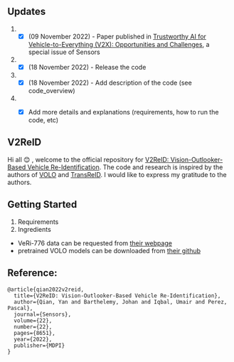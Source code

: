 ## Updates

1. - [x]  (09 November 2022) - Paper published in [Trustworthy AI for Vehicle-to-Everything (V2X): Opportunities and Challenges](https://www.mdpi.com/journal/sensors/special_issues/Trustworthy_AI_V2X), a special issue of Sensors
2. - [x]  (18 November 2022) - Release the code
3. - [x]  (18 November 2022) - Add description of the code (see code_overview)
4. - [x] Add more details and explanations (requirements, how to run the code, etc)


## V2ReID
Hi all :blush: , welcome to the official repository for [V2ReID: Vision-Outlooker-Based Vehicle Re-Identification](https://www.mdpi.com/1424-8220/22/22/8651). The code and research is inspired by the authors of [VOLO](https://github.com/sail-sg/volo) and [TransReID](https://github.com/damo-cv/TransReID). I would like to express my gratitude to the authors.


## Getting Started
1. Requirements 
2. Ingredients
  - VeRi-776 data can be requested from [their webpage](https://vehiclereid.github.io/VeRi/)
  - pretrained VOLO models can be downloaded from [their github](https://github.com/sail-sg/volo)
  


## Reference:
```
@article{qian2022v2reid,
  title={V2ReID: Vision-Outlooker-Based Vehicle Re-Identification},
  author={Qian, Yan and Barthelemy, Johan and Iqbal, Umair and Perez, Pascal},
  journal={Sensors},
  volume={22},
  number={22},
  pages={8651},
  year={2022},
  publisher={MDPI}
}
```
